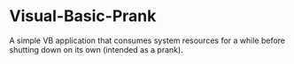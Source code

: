 # Visual-Basic-Prank
A simple VB application that consumes system resources for a while before shutting down on its own (intended as a prank).
